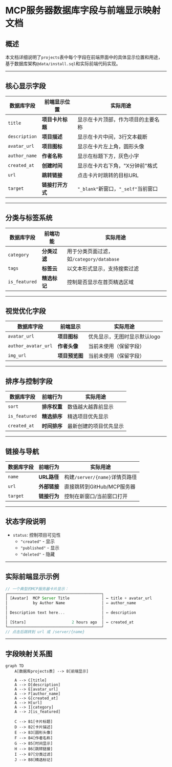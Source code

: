 # MCP服务器数据库字段与前端显示映射文档

## 概述
本文档详细说明了`projects`表中每个字段在前端界面中的具体显示位置和用途，基于数据库架构`@data/install.sql`和实际前端代码实现。

---

## 核心显示字段

| 数据库字段 | 前端显示位置 | 实际用途 |
|---|---|---|
| `title` | **项目卡片标题** | 显示在卡片顶部，作为项目的主要名称 |
| `description` | **项目描述** | 显示在卡片中间，3行文本截断 |
| `avatar_url` | **项目图标** | 显示在卡片左上角，圆形头像 |
| `author_name` | **作者名称** | 显示在标题下方，灰色小字 |
| `created_at` | **创建时间** | 显示在卡片右下角，"X分钟前"格式 |
| `url` | **跳转链接** | 点击卡片时跳转的目标URL |
| `target` | **链接打开方式** | `"_blank"`新窗口，`"_self"`当前窗口 |

---

## 分类与标签系统

| 数据库字段 | 前端功能 | 实际用途 |
|---|---|---|
| `category` | **分类过滤** | 用于分类页面过滤，如`/category/database` |
| `tags` | **标签云** | 以文本形式显示，支持搜索过滤 |
| `is_featured` | **精选标记** | 控制是否显示在首页精选区域 |

---

## 视觉优化字段

| 数据库字段 | 前端显示 | 实际用途 |
|---|---|---|
| `avatar_url` | **项目图标** | 优先显示，无图时显示默认logo |
| `author_avatar_url` | **作者头像** | 当前未使用（保留字段） |
| `img_url` | **项目预览图** | 当前未使用（保留字段） |

---

## 排序与控制字段

| 数据库字段 | 前端行为 | 实际用途 |
|---|---|---|
| `sort` | **排序权重** | 数值越大越靠前显示 |
| `is_featured` | **精选排序** | 精选项目优先显示 |
| `created_at` | **时间排序** | 最新创建的项目优先显示 |

---

## 链接与导航

| 数据库字段 | 前端行为 | 实际用途 |
|---|---|---|
| `name` | **URL路径** | 构建`/server/{name}`详情页路径 |
| `url` | **外部链接** | 直接跳转到GitHub/MCP服务器 |
| `target` | **链接行为** | 控制在新窗口/当前窗口打开 |

---

## 状态字段说明

- `status`: 控制项目可见性
  - `"created"` - 显示
  - `"published"` - 显示  
  - `"deleted"` - 隐藏

---

## 实际前端显示示例

```typescript
// 一个典型的MCP服务器卡片显示：
┌─────────────────────────────────────────┐
│ [Avatar]  MCP Server Title              │ ← title + avatar_url
│           by Author Name                │ ← author_name
│                                         │
│ Description text here...                │ ← description
│                                         │
│ [Stars]                    2 hours ago  │ ← created_at
└─────────────────────────────────────────┘
// 点击后跳转到 url 或 /server/{name}
```

---

## 字段映射关系图

```mermaid
graph TD
    A[数据库projects表] --> B[前端显示]
    
    A --> C[title]
    A --> D[description]
    A --> E[avatar_url]
    A --> F[author_name]
    A --> G[created_at]
    A --> H[url]
    A --> I[category]
    A --> J[is_featured]
    
    C --> B1[卡片标题]
    D --> B2[卡片描述]
    E --> B3[圆形头像]
    F --> B4[作者名称]
    G --> B5[时间显示]
    H --> B6[跳转链接]
    I --> B7[分类过滤]
    J --> B8[精选标记]
```